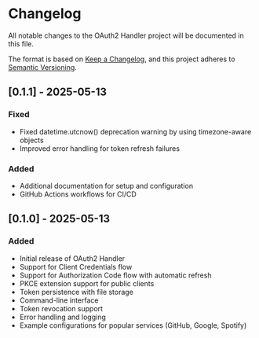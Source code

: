 # Changelog

All notable changes to the OAuth2 Handler project will be documented in this file.

The format is based on [Keep a Changelog](https://keepachangelog.com/en/1.0.0/),
and this project adheres to [Semantic Versioning](https://semver.org/spec/v2.0.0.html).

## [0.1.1] - 2025-05-13

### Fixed
- Fixed datetime.utcnow() deprecation warning by using timezone-aware objects
- Improved error handling for token refresh failures

### Added
- Additional documentation for setup and configuration
- GitHub Actions workflows for CI/CD

## [0.1.0] - 2025-05-13

### Added
- Initial release of OAuth2 Handler
- Support for Client Credentials flow
- Support for Authorization Code flow with automatic refresh
- PKCE extension support for public clients
- Token persistence with file storage
- Command-line interface
- Token revocation support
- Error handling and logging
- Example configurations for popular services (GitHub, Google, Spotify)

